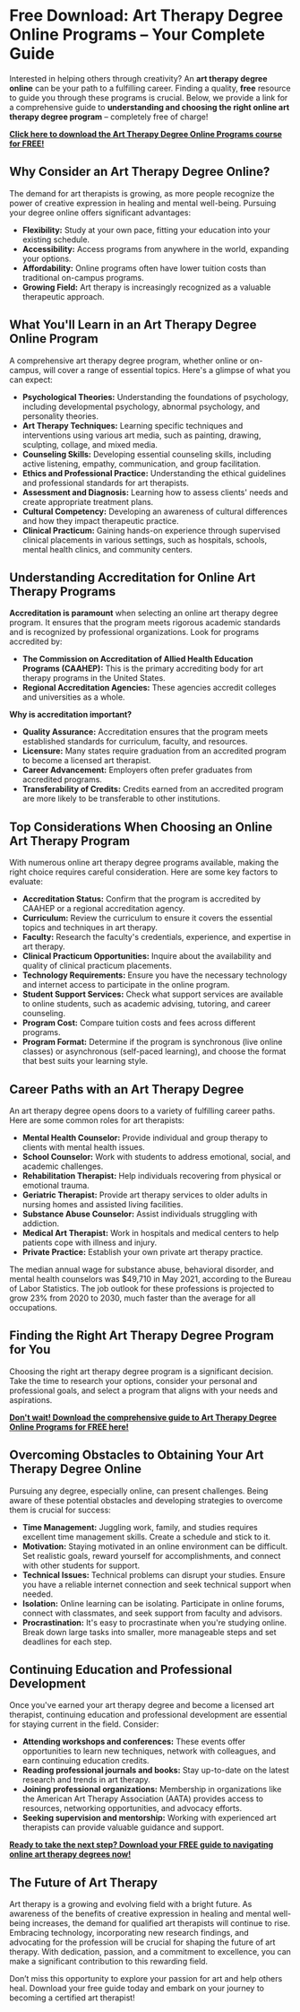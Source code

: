 # Free Download: Art Therapy Degree Online Programs – Your Complete Guide

Interested in helping others through creativity? An **art therapy degree online** can be your path to a fulfilling career. Finding a quality, **free** resource to guide you through these programs is crucial. Below, we provide a link for a comprehensive guide to **understanding and choosing the right online art therapy degree program** – completely free of charge!

[**Click here to download the Art Therapy Degree Online Programs course for FREE!**](https://udemywork.com/art-therapy-degree-online-programs)

## Why Consider an Art Therapy Degree Online?

The demand for art therapists is growing, as more people recognize the power of creative expression in healing and mental well-being. Pursuing your degree online offers significant advantages:

*   **Flexibility:** Study at your own pace, fitting your education into your existing schedule.
*   **Accessibility:** Access programs from anywhere in the world, expanding your options.
*   **Affordability:** Online programs often have lower tuition costs than traditional on-campus programs.
*   **Growing Field:** Art therapy is increasingly recognized as a valuable therapeutic approach.

## What You'll Learn in an Art Therapy Degree Online Program

A comprehensive art therapy degree program, whether online or on-campus, will cover a range of essential topics. Here's a glimpse of what you can expect:

*   **Psychological Theories:** Understanding the foundations of psychology, including developmental psychology, abnormal psychology, and personality theories.
*   **Art Therapy Techniques:** Learning specific techniques and interventions using various art media, such as painting, drawing, sculpting, collage, and mixed media.
*   **Counseling Skills:** Developing essential counseling skills, including active listening, empathy, communication, and group facilitation.
*   **Ethics and Professional Practice:** Understanding the ethical guidelines and professional standards for art therapists.
*   **Assessment and Diagnosis:** Learning how to assess clients' needs and create appropriate treatment plans.
*   **Cultural Competency:** Developing an awareness of cultural differences and how they impact therapeutic practice.
*   **Clinical Practicum:** Gaining hands-on experience through supervised clinical placements in various settings, such as hospitals, schools, mental health clinics, and community centers.

## Understanding Accreditation for Online Art Therapy Programs

**Accreditation is paramount** when selecting an online art therapy degree program. It ensures that the program meets rigorous academic standards and is recognized by professional organizations. Look for programs accredited by:

*   **The Commission on Accreditation of Allied Health Education Programs (CAAHEP):** This is the primary accrediting body for art therapy programs in the United States.
*   **Regional Accreditation Agencies:** These agencies accredit colleges and universities as a whole.

**Why is accreditation important?**

*   **Quality Assurance:** Accreditation ensures that the program meets established standards for curriculum, faculty, and resources.
*   **Licensure:** Many states require graduation from an accredited program to become a licensed art therapist.
*   **Career Advancement:** Employers often prefer graduates from accredited programs.
*   **Transferability of Credits:** Credits earned from an accredited program are more likely to be transferable to other institutions.

## Top Considerations When Choosing an Online Art Therapy Program

With numerous online art therapy degree programs available, making the right choice requires careful consideration. Here are some key factors to evaluate:

*   **Accreditation Status:** Confirm that the program is accredited by CAAHEP or a regional accreditation agency.
*   **Curriculum:** Review the curriculum to ensure it covers the essential topics and techniques in art therapy.
*   **Faculty:** Research the faculty's credentials, experience, and expertise in art therapy.
*   **Clinical Practicum Opportunities:** Inquire about the availability and quality of clinical practicum placements.
*   **Technology Requirements:** Ensure you have the necessary technology and internet access to participate in the online program.
*   **Student Support Services:** Check what support services are available to online students, such as academic advising, tutoring, and career counseling.
*   **Program Cost:** Compare tuition costs and fees across different programs.
*   **Program Format:** Determine if the program is synchronous (live online classes) or asynchronous (self-paced learning), and choose the format that best suits your learning style.

## Career Paths with an Art Therapy Degree

An art therapy degree opens doors to a variety of fulfilling career paths. Here are some common roles for art therapists:

*   **Mental Health Counselor:** Provide individual and group therapy to clients with mental health issues.
*   **School Counselor:** Work with students to address emotional, social, and academic challenges.
*   **Rehabilitation Therapist:** Help individuals recovering from physical or emotional trauma.
*   **Geriatric Therapist:** Provide art therapy services to older adults in nursing homes and assisted living facilities.
*   **Substance Abuse Counselor:** Assist individuals struggling with addiction.
*   **Medical Art Therapist:** Work in hospitals and medical centers to help patients cope with illness and injury.
*   **Private Practice:** Establish your own private art therapy practice.

The median annual wage for substance abuse, behavioral disorder, and mental health counselors was $49,710 in May 2021, according to the Bureau of Labor Statistics. The job outlook for these professions is projected to grow 23% from 2020 to 2030, much faster than the average for all occupations.

## Finding the Right Art Therapy Degree Program for You

Choosing the right art therapy degree program is a significant decision. Take the time to research your options, consider your personal and professional goals, and select a program that aligns with your needs and aspirations.

[**Don't wait! Download the comprehensive guide to Art Therapy Degree Online Programs for FREE here!**](https://udemywork.com/art-therapy-degree-online-programs)

## Overcoming Obstacles to Obtaining Your Art Therapy Degree Online

Pursuing any degree, especially online, can present challenges. Being aware of these potential obstacles and developing strategies to overcome them is crucial for success:

*   **Time Management:** Juggling work, family, and studies requires excellent time management skills. Create a schedule and stick to it.
*   **Motivation:** Staying motivated in an online environment can be difficult. Set realistic goals, reward yourself for accomplishments, and connect with other students for support.
*   **Technical Issues:** Technical problems can disrupt your studies. Ensure you have a reliable internet connection and seek technical support when needed.
*   **Isolation:** Online learning can be isolating. Participate in online forums, connect with classmates, and seek support from faculty and advisors.
*   **Procrastination:** It's easy to procrastinate when you're studying online. Break down large tasks into smaller, more manageable steps and set deadlines for each step.

## Continuing Education and Professional Development

Once you've earned your art therapy degree and become a licensed art therapist, continuing education and professional development are essential for staying current in the field. Consider:

*   **Attending workshops and conferences:** These events offer opportunities to learn new techniques, network with colleagues, and earn continuing education credits.
*   **Reading professional journals and books:** Stay up-to-date on the latest research and trends in art therapy.
*   **Joining professional organizations:** Membership in organizations like the American Art Therapy Association (AATA) provides access to resources, networking opportunities, and advocacy efforts.
*   **Seeking supervision and mentorship:** Working with experienced art therapists can provide valuable guidance and support.

[**Ready to take the next step? Download your FREE guide to navigating online art therapy degrees now!**](https://udemywork.com/art-therapy-degree-online-programs)

## The Future of Art Therapy

Art therapy is a growing and evolving field with a bright future. As awareness of the benefits of creative expression in healing and mental well-being increases, the demand for qualified art therapists will continue to rise. Embracing technology, incorporating new research findings, and advocating for the profession will be crucial for shaping the future of art therapy. With dedication, passion, and a commitment to excellence, you can make a significant contribution to this rewarding field.

Don’t miss this opportunity to explore your passion for art and help others heal. Download your free guide today and embark on your journey to becoming a certified art therapist!

